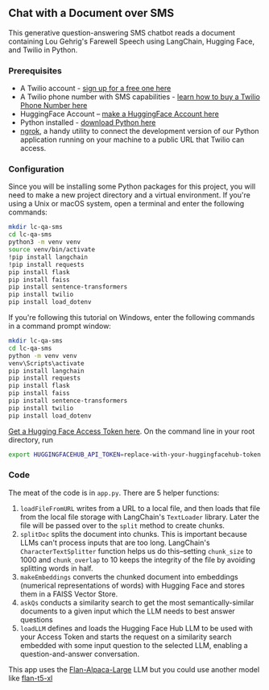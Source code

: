 ## Chat with a Document over SMS
This generative question-answering SMS chatbot reads a document containing Lou Gehrig's Farewell Speech using LangChain, Hugging Face, and Twilio in Python.

### Prerequisites
- A Twilio account - [sign up for a free one here](https://www.twilio.com/try-twilio)
- A Twilio phone number with SMS capabilities - [learn how to buy a Twilio Phone Number here](https://support.twilio.com/hc/en-us/articles/223135247-How-to-Search-for-and-Buy-a-Twilio-Phone-Number-from-Console)
- HuggingFace Account – [make a HuggingFace Account here](https://huggingface.co/join)
- Python installed - [download Python here](https://www.python.org/downloads/)
- [ngrok](https://ngrok.com/download), a handy utility to connect the development version of our Python application running on your machine to a public URL that Twilio can access.

### Configuration
Since you will be installing some Python packages for this project, you will need to make a new project directory and a virtual environment.
If you're using a Unix or macOS system, open a terminal and enter the following commands:
```bash
mkdir lc-qa-sms 
cd lc-qa-sms 
python3 -m venv venv 
source venv/bin/activate 
!pip install langchain
!pip install requests
pip install flask
pip install faiss
pip install sentence-transformers
pip install twilio
pip install load_dotenv
```
If you're following this tutorial on Windows, enter the following commands in a command prompt window:
```bash
mkdir lc-qa-sms  
cd lc-qa-sms 
python -m venv venv 
venv\Scripts\activate 
pip install langchain
pip install requests
pip install flask
pip install faiss
pip install sentence-transformers
pip install twilio
pip install load_dotenv
```
[Get a Hugging Face Access Token here](https://huggingface.co/settings/tokens). On the command line in your root directory, run
```bash
export HUGGINGFACEHUB_API_TOKEN=replace-with-your-huggingfacehub-token
```

### Code
The meat of the code is in `app.py`. 
There are 5 helper functions:
1. `loadFileFromURL` writes from a URL to a local file, and then loads that file from the local file storage with LangChain's `TextLoader` library. Later the file will be passed over to the `split` method to create chunks.
2. `splitDoc` splits the document into chunks. This is important because LLMs can't process inputs that are too long. LangChain's `CharacterTextSplitter` function helps us do this–setting `chunk_size` to 1000 and `chunk_overlap` to 10 keeps the integrity of the file by avoiding splitting words in half.
3. `makeEmbeddings` converts the chunked document into embeddings (numerical representations of words) with Hugging Face and stores them in a FAISS Vector Store.
4. `askQs` conducts a similarity search to get the most semantically-similar documents to a given input which the LLM needs to best answer questions 
5. `loadLLM` defines and loads the Hugging Face Hub LLM to be used with your Access Token and starts the request on a similarity search embedded with some input question to the selected LLM, enabling a question-and-answer conversation.

This app uses the [Flan-Alpaca-Large](https://huggingface.co/declare-lab/flan-alpaca-large) LLM but you could use another model like [flan-t5-xl](https://huggingface.co/google/flan-t5-xl)


